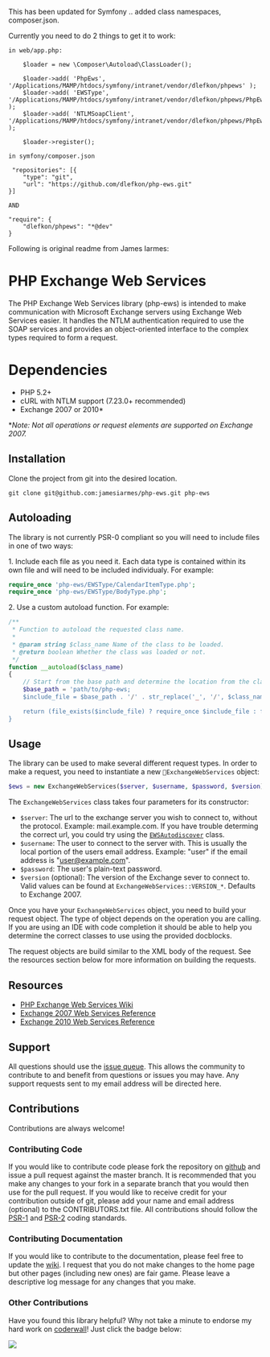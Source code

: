 This has been updated for Symfony .. added class namespaces, composer.json.

Currently you need to do 2 things to get it to work:

	in web/app.php:
	
		$loader = new \Composer\Autoload\ClassLoader();
	
		$loader->add( 'PhpEws', '/Applications/MAMP/htdocs/symfony/intranet/vendor/dlefkon/phpews' );
		$loader->add( 'EWSType', '/Applications/MAMP/htdocs/symfony/intranet/vendor/dlefkon/phpews/PhpEws' );
		$loader->add( 'NTLMSoapClient', '/Applications/MAMP/htdocs/symfony/intranet/vendor/dlefkon/phpews/PhpEws' );
		
		$loader->register();

	in symfony/composer.json		
	
	 "repositories": [{
        "type": "git",
        "url": "https://github.com/dlefkon/php-ews.git"
    }]

	AND
	
	"require": {
        "dlefkon/phpews": "*@dev"
    }
    
    
    

Following is original readme from James Iarmes:

# PHP Exchange Web Services
The PHP Exchange Web Services library (php-ews) is intended to make communication with Microsoft Exchange servers using Exchange Web Services easier. It handles the NTLM authentication required to use the SOAP services and provides an object-oriented interface to the complex types required to form a request.

# Dependencies
* PHP 5.2+
* cURL with NTLM support (7.23.0+ recommended)
* Exchange 2007 or 2010*

**Note: Not all operations or request elements are supported on Exchange 2007.*


## Installation
Clone the project from git into the desired location.

```
git clone git@github.com:jamesiarmes/php-ews.git php-ews
```

## Autoloading
The library is not currently PSR-0 compliant so you will need to include files in one of two ways:

1\. Include each file as you need it. Each data type is contained within its own file and will need to be included individualy. For example:

```php
require_once 'php-ews/EWSType/CalendarItemType.php';
require_once 'php-ews/EWSType/BodyType.php';
```

2\. Use a custom autoload function. For example:

```php
/**
 * Function to autoload the requested class name.
 * 
 * @param string $class_name Name of the class to be loaded.
 * @return boolean Whether the class was loaded or not.
 */
function __autoload($class_name)
{
    // Start from the base path and determine the location from the class name,
    $base_path = 'path/to/php-ews;
    $include_file = $base_path . '/' . str_replace('_', '/', $class_name) . '.php';

    return (file_exists($include_file) ? require_once $include_file : false);
}
```

## Usage
The library can be used to make several different request types. In order to make a request, you need to instantiate a new `ExchangeWebServices` object:

```php
$ews = new ExchangeWebServices($server, $username, $password, $version);
```

The `ExchangeWebServices` class takes four parameters for its constructor:

* `$server`: The url to the exchange server you wish to connect to, without the protocol. Example: mail.example.com. If you have trouble determing the correct url, you could try using the [`EWSAutodiscover`](https://github.com/jamesiarmes/php-ews/wiki/Autodiscovery) class.
* `$username`: The user to connect to the server with. This is usually the local portion of the users email address. Example: "user" if the email address is "user@example.com".
* `$password`: The user's plain-text password.
* `$version` (optional): The version of the Exchange sever to connect to. Valid values can be found at `ExchangeWebServices::VERSION_*`. Defaults to Exchange 2007.

Once you have your `ExchangeWebServices` object, you need to build your request object. The type of object depends on the operation you are calling. If you are using an IDE with code completion it should be able to help you determine the correct classes to use using the provided docblocks.

The request objects are build similar to the XML body of the request. See the resources section below for more information on building the requests.

## Resources
* [PHP Exchange Web Services Wiki](https://github.com/jamesiarmes/php-ews/wiki)
* [Exchange 2007 Web Services Reference](http://msdn.microsoft.com/library/bb204119\(v=EXCHG.80\).aspx)
* [Exchange 2010 Web Services Reference](http://msdn.microsoft.com/library/bb204119\(v=exchg.140\).aspx)

## Support
All questions should use the [issue queue](https://github.com/jamesiarmes/php-ews/issues). This allows the community to contribute to and benefit from questions or issues you may have. Any support requests sent to my email address will be directed here.

## Contributions
Contributions are always welcome!

### Contributing Code
If you would like to contribute code please fork the repository on [github](https://github.com/jamesiarmes/php-ews) and issue a pull request against the master branch. It is recommended that you make any changes to your fork in a separate branch that you would then use for the pull request. If you would like to receive credit for your contribution outside of git, please add your name and email address (optional) to the CONTRIBUTORS.txt file. All contributions should follow the [PSR-1](https://github.com/php-fig/fig-standards/blob/master/accepted/PSR-1-basic-coding-standard.md) and [PSR-2](https://github.com/php-fig/fig-standards/blob/master/accepted/PSR-2-coding-style-guide.md) coding standards.

### Contributing Documentation
If you would like to contribute to the documentation, please feel free to update the [wiki](https://github.com/jamesiarmes/php-ews/wiki). I request that you do not make changes to the home page but other pages (including new ones) are fair game. Please leave a descriptive log message for any changes that you make.

### Other Contributions
Have you found this library helpful? Why not take a minute to endorse my hard work on [coderwall](http://coderwall.com)! Just click the badge below:

[![](http://api.coderwall.com/jamesiarmes/endorsecount.png)](http://coderwall.com/jamesiarmes)